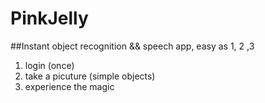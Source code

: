 # PinkJelly
##Instant object recognition && speech app, easy as 1, 2 ,3
1. login (once)
2. take a picuture (simple objects)
3. experience the magic